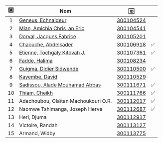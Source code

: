 

| :hash: | Nom                                                                | :id:                   |                    |
|:------:|--------------------------------------------------------------------|------------------------|--------------------|
|  1     | [Geneus, Echnaideur](https://github.com/Echnaideurgeneus)          | [300104524](300104524) |                    | 
|  2     | [Mian, Amichia Chris an Eric](https://github.com/Romeomian)        | [300104541](300104541) |                    | 
|  3     | [Dorval, Jacques Fabrice](https://github.com/BgbgL13)              | [300105201](300105201) |                    |
|  4     | [Chaouche, Abdelkader](https://github.com/AEKchaouche)             | [300106918](300106918) | :white_check_mark: |
|  5     | [Etienne, Tochgaly Kitovah J.](https://github.com/toch90)          | [300107361](300107361) | :white_check_mark: |
|  6     | [Fadde, Halima](https://github.com/halimabzn)                      | [300108234](300108234) |                    |
|  7     | [Guigma, Didier Sidwende](https://github.com/didier300110500)      | [300110500](300110500) | :white_check_mark: |
|  8     | [Kayembe, David](https://github.com/TEC24)                         | [300110529](300110529) |                    |
|  9     | [Sadissou, Alade Mouhamad Abbas](https://github.com/AbbasSadissou) | [300111671](300111671) | :white_check_mark: |
| 10     | [Thiam, Cheikh](https://github.com/Cheikhthiam)                    | [300111766](300111766) | :white_check_mark: |
| 11     | Adechoubou, Olaïtan Machoukouri O.R. | [300112017](300112017) | :white_check_mark: |
| 12     | Nsomwe Tshimanga, Joseph Herve       | [300112687](300112687) | :white_check_mark: |
| 13     | Heri, Djuma                          | [300112917](300112917) |                    |
| 14     | Victoire, Randah                     | [300113127](300113127) |                    |
| 15     | Armand, Widby                        | [300113775](300113775) |                    |
